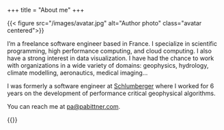 +++
title = "About me"
+++

{{< figure src="/images/avatar.jpg" alt="Author photo" class="avatar centered">}}

I’m a freelance software engineer based in France. I specialize in scientific programming, high performance computing, and cloud computing. I also have a strong interest in data visualization. I have had the chance to work with organizations in a wide variety of domains: geophysics, hydrology, climate modelling, aeronautics, medical imaging…

I was formerly a software engineer at [Schlumberger](http://www.slb.com) where I worked for 6 years on the development of performance critical geophysical algorithms.

You can reach me at [pa@pabittner.com](mailto:pa@pabittner.com).

{{<social-links>}}